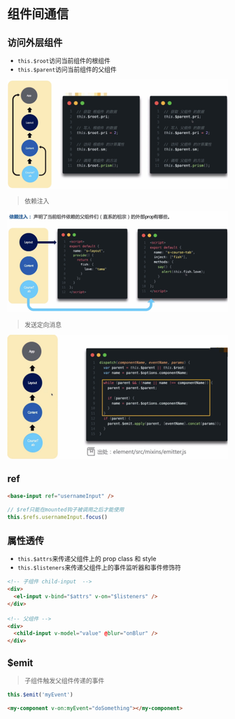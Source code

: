 # 组件间通信

## 访问外层组件

+ `this.$root`访问当前组件的根组件
+ `this.$parent`访问当前组件的父组件

![](./assets/06_communication_01.jpg)

> 依赖注入

![](./assets/06_communication_03.jpg)

> 发送定向消息

![](./assets/06_communication_02.jpg)

## ref

```html
<base-input ref="usernameInput" />
```

```js
// $ref只能在mounted钩子被调用之后才能使用
this.$refs.usernameInput.focus()
```

## 属性透传

+ `this.$attrs`来传递父组件上的 prop class 和 style
+ `this.$listeners`来传递父组件上的事件监听器和事件修饰符

```html
<!-- 子组件 child-input  -->
<div>
  <el-input v-bind="$attrs" v-on="$listeners" />
</div>

<!-- 父组件 -->
<div>
  <child-input v-model="value" @blur="onBlur" />
</div>
```

## $emit

> 子组件触发父组件传递的事件

```js
this.$emit('myEvent')
```

```html
<my-component v-on:myEvent="doSomething"></my-component>
```
